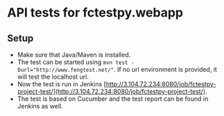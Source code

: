 # API tests for fctestpy.webapp

## Setup

- Make sure that Java/Maven is installed.
- The test can be started using `mvn test -Durl="http://www.fengtest.net/"`. If no url environment is provided, it will test the localhost url.
- Now the test is run in Jenkins [http://3.104.72.234:8080/job/fctestpy-project-test/](http://3.104.72.234:8080/job/fctestpy-project-test/).
- The test is based on Cucumber and the test report can be found in Jenkins as well.
